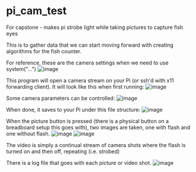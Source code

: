 # pi_cam_test
For capstone - makes pi strobe light while taking pictures to capture fish eyes

This is to gather data that we can start moving forward with creating algorithms for the fish counter.

For reference, these are the camera settings when we need to use system("...")
![image](https://user-images.githubusercontent.com/70033294/210016663-51e129bb-d8be-4517-9fb9-a2b4929b460f.png)

This program will open a camera stream on your Pi (or ssh'd with x11 forwarding client). It will look like this when first running:
![image](https://user-images.githubusercontent.com/70033294/210021653-9f86d6dd-57d8-4a27-b345-3ac56b5e82ec.png)

Some camera parameters can be controlled:
![image](https://user-images.githubusercontent.com/70033294/210021641-7c1a9ad1-9e58-4a2c-9c9b-98b9361e4e46.png)

When done, it saves to your Pi under this file structure:
![image](https://user-images.githubusercontent.com/70033294/210021442-56f829e6-1cb3-40e7-8fcf-0325a554eafd.png)

When the picture button is pressed (there is a physical button on a breadboard setup this goes with), two images are taken, one with flash and one without flash.
![image](https://user-images.githubusercontent.com/70033294/210021750-a0033efa-39c2-428b-bc70-289ddec4c7f7.png)
![image](https://user-images.githubusercontent.com/70033294/210021773-2309ffd5-f872-4335-b906-911affef1d2f.png)

The video is simply a continual stream of camera shots where the flash is turned on and then off, repeating (i.e. strobed)

There is a log file that goes with each picture or video shot.
![image](https://user-images.githubusercontent.com/70033294/210021814-f5e504d2-c3e1-41d8-80f4-7e0837802275.png)
